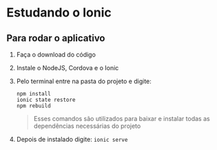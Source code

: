 # Estudando o Ionic

## Para rodar o aplicativo

1. Faça o download do código
2. Instale o NodeJS, Cordova e o Ionic
3. Pelo terminal entre na pasta do projeto e digite:

	```
	npm install
	ionic state restore
	npm rebuild
	```	

    > Esses comandos são utilizados para baixar e instalar todas as dependências necessárias do projeto

4. Depois de instalado digite:
	```ionic serve```